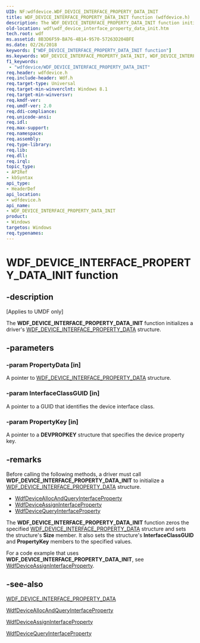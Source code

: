 ```yaml
---
UID: NF:wdfdevice.WDF_DEVICE_INTERFACE_PROPERTY_DATA_INIT
title: WDF_DEVICE_INTERFACE_PROPERTY_DATA_INIT function (wdfdevice.h)
description: The WDF_DEVICE_INTERFACE_PROPERTY_DATA_INIT function initializes a driver's WDF_DEVICE_INTERFACE_PROPERTY_DATA structure.
old-location: wdf\wdf_device_interface_property_data_init.htm
tech.root: wdf
ms.assetid: 8B3D6F59-BA76-4B14-9570-57263D204BFE
ms.date: 02/26/2018
keywords: ["WDF_DEVICE_INTERFACE_PROPERTY_DATA_INIT function"]
ms.keywords: WDF_DEVICE_INTERFACE_PROPERTY_DATA_INIT, WDF_DEVICE_INTERFACE_PROPERTY_DATA_INIT function, wdf.wdf_device_interface_property_data_init, wdfdevice/WDF_DEVICE_INTERFACE_PROPERTY_DATA_INIT
f1_keywords:
 - "wdfdevice/WDF_DEVICE_INTERFACE_PROPERTY_DATA_INIT"
req.header: wdfdevice.h
req.include-header: Wdf.h
req.target-type: Universal
req.target-min-winverclnt: Windows 8.1
req.target-min-winversvr: 
req.kmdf-ver: 
req.umdf-ver: 2.0
req.ddi-compliance: 
req.unicode-ansi: 
req.idl: 
req.max-support: 
req.namespace: 
req.assembly: 
req.type-library: 
req.lib: 
req.dll: 
req.irql: 
topic_type:
- APIRef
- kbSyntax
api_type:
- HeaderDef
api_location:
- wdfdevice.h
api_name:
- WDF_DEVICE_INTERFACE_PROPERTY_DATA_INIT
product:
- Windows
targetos: Windows
req.typenames: 
---
```


# WDF_DEVICE_INTERFACE_PROPERTY_DATA_INIT function


## -description


<p class="CCE_Message">[Applies to UMDF only]</p>

The <b>WDF_DEVICE_INTERFACE_PROPERTY_DATA_INIT</b> function initializes a driver's <a href="https://docs.microsoft.com/windows-hardware/drivers/ddi/wdfdevice/ns-wdfdevice-_wdf_device_interface_property_data">WDF_DEVICE_INTERFACE_PROPERTY_DATA</a> structure.


## -parameters




### -param PropertyData [in]

A pointer to <a href="https://docs.microsoft.com/windows-hardware/drivers/ddi/wdfdevice/ns-wdfdevice-_wdf_device_interface_property_data">WDF_DEVICE_INTERFACE_PROPERTY_DATA</a> structure.


### -param InterfaceClassGUID [in]

A pointer to a GUID that identifies the device interface class.


### -param PropertyKey [in]

A pointer to a <b>DEVPROPKEY</b> structure that specifies the device property key.


## -remarks



Before calling the following methods, a driver must call <b>WDF_DEVICE_INTERFACE_PROPERTY_DATA_INIT</b> to initialize a <a href="https://docs.microsoft.com/windows-hardware/drivers/ddi/wdfdevice/ns-wdfdevice-_wdf_device_interface_property_data">WDF_DEVICE_INTERFACE_PROPERTY_DATA</a> structure.

<ul>
<li>
<a href="https://docs.microsoft.com/windows-hardware/drivers/ddi/wdfdevice/nf-wdfdevice-wdfdeviceallocandqueryinterfaceproperty">WdfDeviceAllocAndQueryInterfaceProperty</a>
</li>
<li>
<a href="https://docs.microsoft.com/windows-hardware/drivers/ddi/wdfdevice/nf-wdfdevice-wdfdeviceassigninterfaceproperty">WdfDeviceAssignInterfaceProperty</a>
</li>
<li>
<a href="https://docs.microsoft.com/windows-hardware/drivers/ddi/wdfdevice/nf-wdfdevice-wdfdevicequeryinterfaceproperty">WdfDeviceQueryInterfaceProperty</a>
</li>
</ul>
The <b>WDF_DEVICE_INTERFACE_PROPERTY_DATA_INIT</b> function zeros the specified <a href="https://docs.microsoft.com/windows-hardware/drivers/ddi/wdfdevice/ns-wdfdevice-_wdf_device_interface_property_data">WDF_DEVICE_INTERFACE_PROPERTY_DATA</a> structure and sets the structure's <b>Size</b> member. It also sets the structure's <b>InterfaceClassGUID</b> and <b>PropertyKey</b> members to the specified values.

For a code example that uses <b>WDF_DEVICE_INTERFACE_PROPERTY_DATA_INIT</b>, see <a href="https://docs.microsoft.com/windows-hardware/drivers/ddi/wdfdevice/nf-wdfdevice-wdfdeviceassigninterfaceproperty">WdfDeviceAssignInterfaceProperty</a>.




## -see-also




<a href="https://docs.microsoft.com/windows-hardware/drivers/ddi/wdfdevice/ns-wdfdevice-_wdf_device_interface_property_data">WDF_DEVICE_INTERFACE_PROPERTY_DATA</a>



<a href="https://docs.microsoft.com/windows-hardware/drivers/ddi/wdfdevice/nf-wdfdevice-wdfdeviceallocandqueryinterfaceproperty">WdfDeviceAllocAndQueryInterfaceProperty</a>



<a href="https://docs.microsoft.com/windows-hardware/drivers/ddi/wdfdevice/nf-wdfdevice-wdfdeviceassigninterfaceproperty">WdfDeviceAssignInterfaceProperty</a>



<a href="https://docs.microsoft.com/windows-hardware/drivers/ddi/wdfdevice/nf-wdfdevice-wdfdevicequeryinterfaceproperty">WdfDeviceQueryInterfaceProperty</a>
 

 

